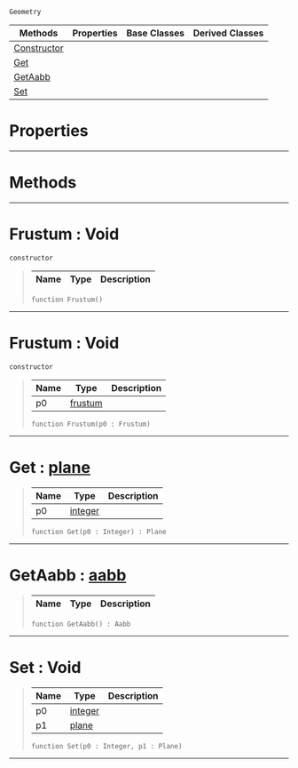  `Geometry`

|Methods|Properties|Base Classes|Derived Classes|
|---|---|---|---|
|[ Constructor](https://github.com/ZilchEngine/ZilchDocs/blob/master/code_reference/class_reference/frustum.markdown#frustum-void)| | | |
|[ Get](https://github.com/ZilchEngine/ZilchDocs/blob/master/code_reference/class_reference/frustum.markdown#get-zilch-engine-document)| | | |
|[ GetAabb](https://github.com/ZilchEngine/ZilchDocs/blob/master/code_reference/class_reference/frustum.markdown#getaabb-zilch-engine-docu)| | | |
|[ Set](https://github.com/ZilchEngine/ZilchDocs/blob/master/code_reference/class_reference/frustum.markdown#set-void)| | | |


 #  Properties


---  
 #  Methods


---  
 #  Frustum : Void

 `constructor`

> 
> |Name|Type|Description|
> |---|---|---|
> ``` lang=cpp, name=Nada
> function Frustum()
> ``` 


---  
 #  Frustum : Void

 `constructor`

> 
> |Name|Type|Description|
> |---|---|---|
> |p0|[frustum](https://github.com/ZilchEngine/ZilchDocs/blob/master/code_reference/class_reference/frustum.markdown)| |
> ``` lang=cpp, name=Nada
> function Frustum(p0 : Frustum)
> ``` 


---  
 #  Get : [plane](https://github.com/ZilchEngine/ZilchDocs/blob/master/code_reference/class_reference/plane.markdown)

> 
> |Name|Type|Description|
> |---|---|---|
> |p0|[integer](https://github.com/ZilchEngine/ZilchDocs/blob/master/code_reference/nada_base_types/integer.markdown)| |
> ``` lang=cpp, name=Nada
> function Get(p0 : Integer) : Plane
> ``` 


---  
 #  GetAabb : [aabb](https://github.com/ZilchEngine/ZilchDocs/blob/master/code_reference/class_reference/aabb.markdown)

> 
> |Name|Type|Description|
> |---|---|---|
> ``` lang=cpp, name=Nada
> function GetAabb() : Aabb
> ``` 


---  
 #  Set : Void

> 
> |Name|Type|Description|
> |---|---|---|
> |p0|[integer](https://github.com/ZilchEngine/ZilchDocs/blob/master/code_reference/nada_base_types/integer.markdown)| |
> |p1|[plane](https://github.com/ZilchEngine/ZilchDocs/blob/master/code_reference/class_reference/plane.markdown)| |
> ``` lang=cpp, name=Nada
> function Set(p0 : Integer, p1 : Plane)
> ``` 


---  
 

 